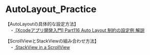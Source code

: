 # AutoLayout_Practice

<p>【AutoLayoutの具体的な設定方法】<br>
　・<a href="https://www.youtube.com/watch?v=fE_d5Ru-lgY" target="_blank"　rel="noopener noreferrer">
  [Xcodeアプリ開発入門] Part116 Auto Layout 制約の設定例 解説
  </a>
</p>

<p>【ScrollViewとStackViewの組み合わせ方法】<br>
　・<a href="https://qiita.com/ryu1sazae/items/94e0e8ced1067ee3eedb#frame-layout-guides"　target="_blank"　rel="noopener noreferrer">
  StackView in a ScrollView
  </a>
</p>
